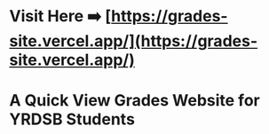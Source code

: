 # Visit Here ➡️ [https://grades-site.vercel.app/](https://grades-site.vercel.app/)

# A Quick View Grades Website for YRDSB Students
